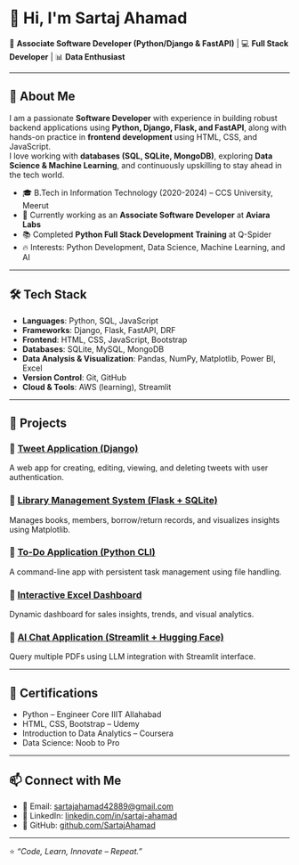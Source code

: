 # 👋 Hi, I'm Sartaj Ahamad  

🚀 **Associate Software Developer (Python/Django & FastAPI)** | 💻 **Full Stack Developer** | 📊 **Data Enthusiast**

---

## 🌟 About Me
I am a passionate **Software Developer** with experience in building robust backend applications using **Python, Django, Flask, and FastAPI**, along with hands-on practice in **frontend development** using HTML, CSS, and JavaScript.  
I love working with **databases (SQL, SQLite, MongoDB)**, exploring **Data Science & Machine Learning**, and continuously upskilling to stay ahead in the tech world.  

- 🎓 B.Tech in Information Technology (2020-2024) – CCS University, Meerut  
- 💼 Currently working as an **Associate Software Developer** at **Aviara Labs**  
- 📚 Completed **Python Full Stack Development Training** at Q-Spider  
- 🔥 Interests: Python Development, Data Science, Machine Learning, and AI  

---

## 🛠️ Tech Stack
- **Languages**: Python, SQL, JavaScript  
- **Frameworks**: Django, Flask, FastAPI, DRF  
- **Frontend**: HTML, CSS, JavaScript, Bootstrap  
- **Databases**: SQLite, MySQL, MongoDB  
- **Data Analysis & Visualization**: Pandas, NumPy, Matplotlib, Power BI, Excel  
- **Version Control**: Git, GitHub  
- **Cloud & Tools**: AWS (learning), Streamlit  

---

## 📂 Projects
### 🔹 [Tweet Application (Django)](https://github.com/your-repo-link)
A web app for creating, editing, viewing, and deleting tweets with user authentication.  

### 🔹 [Library Management System (Flask + SQLite)](https://github.com/your-repo-link)
Manages books, members, borrow/return records, and visualizes insights using Matplotlib.  

### 🔹 [To-Do Application (Python CLI)](https://github.com/your-repo-link)
A command-line app with persistent task management using file handling.  

### 🔹 [Interactive Excel Dashboard](https://github.com/your-repo-link)
Dynamic dashboard for sales insights, trends, and visual analytics.  

### 🔹 [AI Chat Application (Streamlit + Hugging Face)](https://github.com/your-repo-link)
Query multiple PDFs using LLM integration with Streamlit interface.  

---

## 📜 Certifications
- Python – Engineer Core IIIT Allahabad  
- HTML, CSS, Bootstrap – Udemy  
- Introduction to Data Analytics – Coursera  
- Data Science: Noob to Pro  

---

## 📫 Connect with Me
- 📧 Email: [sartajahamad42889@gmail.com](mailto:sartajahamad42889@gmail.com)  
- 🔗 LinkedIn: [linkedin.com/in/sartaj-ahamad](https://www.linkedin.com/in/sartaj-ahamad)  
- 🐙 GitHub: [github.com/SartajAhamad](https://github.com/SartajAhamad)  

---

⭐️ *“Code, Learn, Innovate – Repeat.”*  
